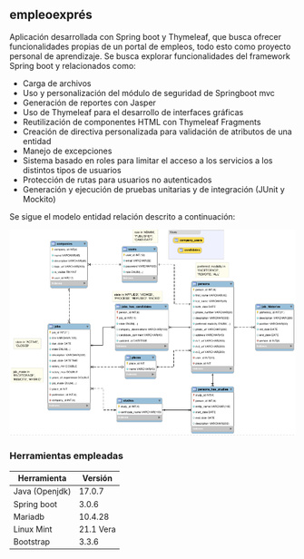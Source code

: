 ## empleoexprés

Aplicación desarrollada con Spring boot y Thymeleaf, que busca ofrecer funcionalidades propias de un portal de empleos, todo esto como proyecto personal de aprendizaje. Se busca explorar funcionalidades del framework Spring boot y relacionados como:
- Carga de archivos
- Uso y personalización del módulo de seguridad de Springboot mvc
- Generación de reportes con Jasper
- Uso de Thymeleaf para el desarrollo de interfaces gráficas
- Reutilización de componentes HTML con Thymeleaf Fragments
- Creación de directiva personalizada para validación de atributos de una entidad
- Manejo de excepciones
- Sistema basado en roles para limitar el acceso a los servicios a los distintos tipos de usuarios
- Protección de rutas para usuarios no autenticados
- Generación y ejecución de pruebas unitarias y de integración (JUnit y Mockito)

Se sigue el modelo entidad relación descrito a continuación:

![image](./mer.png "Modelo entidad-relación proyecto")

### Herramientas empleadas

| Herramienta    | Versión |
|----------------| ------------- |
| Java (Openjdk) | 17.0.7  |
| Spring boot    | 3.0.6  |
| Mariadb        | 10.4.28  |
| Linux Mint     | 21.1 Vera |
| Bootstrap      | 3.3.6 |
